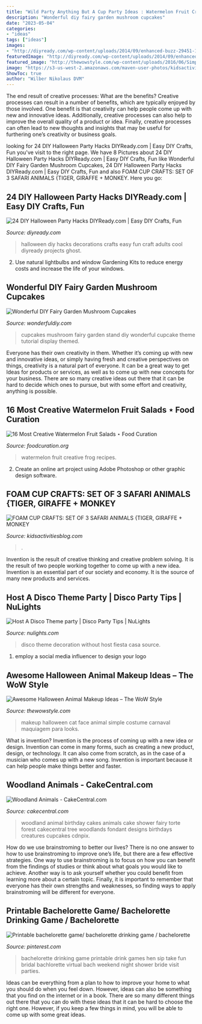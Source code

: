 ```yaml
---
title: "Wild Party Anything But A Cup Party Ideas : Watermelon Fruit Creative Frog Recipes"
description: "Wonderful diy fairy garden mushroom cupcakes"
date: "2023-05-04"
categories:
- "ideas"
tags: ["ideas"]
images:
- "http://diyready.com/wp-content/uploads/2014/09/enhanced-buzz-29451-1350490652-0.jpg"
featuredImage: "http://diyready.com/wp-content/uploads/2014/09/enhanced-buzz-29451-1350490652-0.jpg"
featured_image: "http://thewowstyle.com/wp-content/uploads/2016/06/Simple-cat-face-Animal-Halloween-Makeup.jpg"
image: "https://s3-us-west-2.amazonaws.com/maven-user-photos/kidsactivities/kidsactivities/N_OC8Lr14kWeIGLiNC4SHQ/zcswNBqZHkaUPfo2fXEjUw"
ShowToc: true
author: "Wilber Nikolaus DVM"
---
```



The end result of creative processes: What are the benefits?
Creative processes can result in a number of benefits, which are typically enjoyed by those involved. One benefit is that creativity can help people come up with new and innovative ideas. Additionally, creative processes can also help to improve the overall quality of a product or idea. Finally, creative processes can often lead to new thoughts and insights that may be useful for furthering one’s creativity or business goals.

	

		
looking for 24 DIY Halloween Party Hacks DIYReady.com | Easy DIY Crafts, Fun you've visit to the right page. We have 8 Pictures about 24 DIY Halloween Party Hacks DIYReady.com | Easy DIY Crafts, Fun like Wonderful DIY Fairy Garden Mushroom Cupcakes, 24 DIY Halloween Party Hacks DIYReady.com | Easy DIY Crafts, Fun and also FOAM CUP CRAFTS: SET OF 3 SAFARI ANIMALS {TIGER, GIRAFFE + MONKEY. Here you go:
		
    
## 24 DIY Halloween Party Hacks DIYReady.com | Easy DIY Crafts, Fun

<img loading=lazy src="http://diyready.com/wp-content/uploads/2014/09/enhanced-buzz-29451-1350490652-0.jpg" onerror="this.onerror=null;this.src='https://tse1.mm.bing.net/th?id=OIP.OmyuMaE0Sde_TcRpRnhMvAHaO8&amp;pid=15.1';" alt="24 DIY Halloween Party Hacks DIYReady.com | Easy DIY Crafts, Fun">

_Source: diyready.com_

>halloween diy hacks decorations crafts easy fun craft adults cool diyready projects ghost. 

	

2. Use natural lightbulbs and window Gardening Kits to reduce energy costs and increase the life of your windows.

    
## Wonderful DIY Fairy Garden Mushroom Cupcakes

<img loading=lazy src="http://cdn.wonderfuldiy.com/wp-content/uploads/2014/10/Mushroom-Cupcakes-and-Fairy-Garden-Stand-2.jpg" onerror="this.onerror=null;this.src='https://tse3.mm.bing.net/th?id=OIP.MSOv1ey5_8UeLVXPWD21oAAAAA&amp;pid=15.1';" alt="Wonderful DIY Fairy Garden Mushroom Cupcakes">

_Source: wonderfuldiy.com_

>cupcakes mushroom fairy garden stand diy wonderful cupcake theme tutorial display themed. 

	

Everyone has their own creativity in them. Whether it’s coming up with new and innovative ideas, or simply having fresh and creative perspectives on things, creativity is a natural part of everyone. It can be a great way to get Ideas for products or services, as well as to come up with new concepts for your business. There are so many creative ideas out there that it can be hard to decide which ones to pursue, but with some effort and creativity, anything is possible.

    
## 16 Most Creative Watermelon Fruit Salads ⋆ Food Curation

<img loading=lazy src="http://foodcuration.org/wp-content/uploads/2016/07/img_3446-683x1024.jpg" onerror="this.onerror=null;this.src='https://tse2.mm.bing.net/th?id=OIP.xiR1zqHYaHi-divp46IVDgHaLG&amp;pid=15.1';" alt="16 Most Creative Watermelon Fruit Salads ⋆ Food Curation">

_Source: foodcuration.org_

>watermelon fruit creative frog recipes. 

	

2. Create an online art project using Adobe Photoshop or other graphic design software.

    
## FOAM CUP CRAFTS: SET OF 3 SAFARI ANIMALS {TIGER, GIRAFFE + MONKEY

<img loading=lazy src="https://s3-us-west-2.amazonaws.com/maven-user-photos/kidsactivities/kidsactivities/N_OC8Lr14kWeIGLiNC4SHQ/zcswNBqZHkaUPfo2fXEjUw" onerror="this.onerror=null;this.src='https://tse1.mm.bing.net/th?id=OIP.KTDEFPSX_0BP1ZPoL4uPAQHaLH&amp;pid=15.1';" alt="FOAM CUP CRAFTS: SET OF 3 SAFARI ANIMALS {TIGER, GIRAFFE + MONKEY">

_Source: kidsactivitiesblog.com_

>. 

	

Invention is the result of creative thinking and creative problem solving. It is the result of two people working together to come up with a new idea. Invention is an essential part of our society and economy. It is the source of many new products and services.

    
## Host A Disco Theme Party | Disco Party Tips | NuLights

<img loading=lazy src="https://cdn.shopify.com/s/files/1/1429/5802/files/Disco_Decoration_large.jpg?v=1495838536" onerror="this.onerror=null;this.src='https://tse4.mm.bing.net/th?id=OIP.Nso_ORMJfmqwk4IasOSGcQHaHa&amp;pid=15.1';" alt="Host A Disco Theme party | Disco Party Tips | NuLights">

_Source: nulights.com_

>disco theme decoration without host fiesta casa source. 

	

1. employ a social media influencer to design your logo 

    
## Awesome Halloween Animal Makeup Ideas – The WoW Style

<img loading=lazy src="http://thewowstyle.com/wp-content/uploads/2016/06/Simple-cat-face-Animal-Halloween-Makeup.jpg" onerror="this.onerror=null;this.src='https://tse2.mm.bing.net/th?id=OIP.Bw2fXeo7mi72aLvSYKBQpwHaMG&amp;pid=15.1';" alt="Awesome Halloween Animal Makeup Ideas – The WoW Style">

_Source: thewowstyle.com_

>makeup halloween cat face animal simple costume carnaval maquiagem para looks. 

	

What is invention?
Invention is the process of coming up with a new idea or design. Invention can come in many forms, such as creating a new product, design, or technology. It can also come from scratch, as in the case of a musician who comes up with a new song. Invention is important because it can help people make things better and faster.

    
## Woodland Animals - CakeCentral.com

<img loading=lazy src="https://cdn001.cakecentral.com/gallery/2015/03/900_837440ajAU_woodland-animals.jpg" onerror="this.onerror=null;this.src='https://tse4.mm.bing.net/th?id=OIP.hkxXuOYehvY14Gga9zsjuQHaJ6&amp;pid=15.1';" alt="Woodland Animals - CakeCentral.com">

_Source: cakecentral.com_

>woodland animal birthday cakes animals cake shower fairy torte forest cakecentral tree woodlands fondant designs birthdays creatures cupcakes cdnpix. 

	

How do we use brainstroming to better our lives?
There is no one answer to how to use brainstroming to improve one’s life, but there are a few effective strategies. One way to use brainstroming is to focus on how you can benefit from the findings of studies or think about what goals you would like to achieve. Another way is to ask yourself whether you could benefit from learning more about a certain topic. Finally, it is important to remember that everyone has their own strengths and weaknesses, so finding ways to apply brainstroming will be different for everyone.

    
## Printable Bachelorette Game/ Bachelorette Drinking Game / Bachelorette

<img loading=lazy src="https://i.pinimg.com/originals/f0/01/12/f0011266e463368c7c7679cfdbb288a3.jpg" onerror="this.onerror=null;this.src='https://tse1.mm.bing.net/th?id=OIP.E19oC97MPb86_I5EIyJs8gHaKX&amp;pid=15.1';" alt="Printable bachelorette game/ bachelorette drinking game / bachelorette">

_Source: pinterest.com_

>bachelorette drinking game printable drink games hen sip take fun bridal bachlorette virtual bach weekend night shower bride visit parties. 

	

Ideas can be everything from a plan to how to improve your home to what you should do when you feel down. However, ideas can also be something that you find on the internet or in a book. There are so many different things out there that you can do with these ideas that it can be hard to choose the right one. However, if you keep a few things in mind, you will be able to come up with some great ideas.

